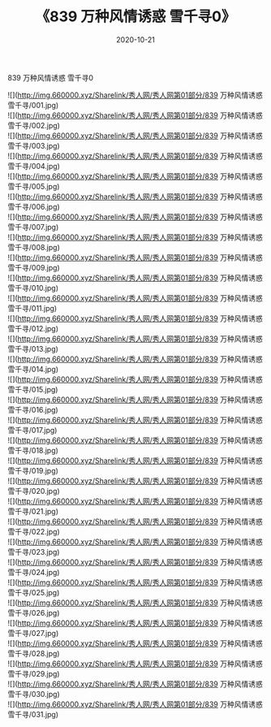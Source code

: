 ﻿---
layout: post
title:  《839 万种风情诱惑 雪千寻0》
date:   2020-10-21
img: http://img.660000.xyz/Sharelink/秀人网/秀人网第01部分/839 万种风情诱惑 雪千寻0/000.jpg
categories: [美女, 清纯, 唯美]
---

839 万种风情诱惑 雪千寻0

  ![](http://img.660000.xyz/Sharelink/秀人网/秀人网第01部分/839 万种风情诱惑 雪千寻/001.jpg) <br> ![](http://img.660000.xyz/Sharelink/秀人网/秀人网第01部分/839 万种风情诱惑 雪千寻/002.jpg) <br> ![](http://img.660000.xyz/Sharelink/秀人网/秀人网第01部分/839 万种风情诱惑 雪千寻/003.jpg) <br> ![](http://img.660000.xyz/Sharelink/秀人网/秀人网第01部分/839 万种风情诱惑 雪千寻/004.jpg) <br> ![](http://img.660000.xyz/Sharelink/秀人网/秀人网第01部分/839 万种风情诱惑 雪千寻/005.jpg) <br> ![](http://img.660000.xyz/Sharelink/秀人网/秀人网第01部分/839 万种风情诱惑 雪千寻/006.jpg) <br> ![](http://img.660000.xyz/Sharelink/秀人网/秀人网第01部分/839 万种风情诱惑 雪千寻/007.jpg) <br> ![](http://img.660000.xyz/Sharelink/秀人网/秀人网第01部分/839 万种风情诱惑 雪千寻/008.jpg) <br> ![](http://img.660000.xyz/Sharelink/秀人网/秀人网第01部分/839 万种风情诱惑 雪千寻/009.jpg) <br> ![](http://img.660000.xyz/Sharelink/秀人网/秀人网第01部分/839 万种风情诱惑 雪千寻/010.jpg) <br> ![](http://img.660000.xyz/Sharelink/秀人网/秀人网第01部分/839 万种风情诱惑 雪千寻/011.jpg) <br> ![](http://img.660000.xyz/Sharelink/秀人网/秀人网第01部分/839 万种风情诱惑 雪千寻/012.jpg) <br> ![](http://img.660000.xyz/Sharelink/秀人网/秀人网第01部分/839 万种风情诱惑 雪千寻/013.jpg) <br> ![](http://img.660000.xyz/Sharelink/秀人网/秀人网第01部分/839 万种风情诱惑 雪千寻/014.jpg) <br> ![](http://img.660000.xyz/Sharelink/秀人网/秀人网第01部分/839 万种风情诱惑 雪千寻/015.jpg) <br> ![](http://img.660000.xyz/Sharelink/秀人网/秀人网第01部分/839 万种风情诱惑 雪千寻/016.jpg) <br> ![](http://img.660000.xyz/Sharelink/秀人网/秀人网第01部分/839 万种风情诱惑 雪千寻/017.jpg) <br> ![](http://img.660000.xyz/Sharelink/秀人网/秀人网第01部分/839 万种风情诱惑 雪千寻/018.jpg) <br> ![](http://img.660000.xyz/Sharelink/秀人网/秀人网第01部分/839 万种风情诱惑 雪千寻/019.jpg) <br> ![](http://img.660000.xyz/Sharelink/秀人网/秀人网第01部分/839 万种风情诱惑 雪千寻/020.jpg) <br> ![](http://img.660000.xyz/Sharelink/秀人网/秀人网第01部分/839 万种风情诱惑 雪千寻/021.jpg) <br> ![](http://img.660000.xyz/Sharelink/秀人网/秀人网第01部分/839 万种风情诱惑 雪千寻/022.jpg) <br> ![](http://img.660000.xyz/Sharelink/秀人网/秀人网第01部分/839 万种风情诱惑 雪千寻/023.jpg) <br> ![](http://img.660000.xyz/Sharelink/秀人网/秀人网第01部分/839 万种风情诱惑 雪千寻/024.jpg) <br> ![](http://img.660000.xyz/Sharelink/秀人网/秀人网第01部分/839 万种风情诱惑 雪千寻/025.jpg) <br> ![](http://img.660000.xyz/Sharelink/秀人网/秀人网第01部分/839 万种风情诱惑 雪千寻/026.jpg) <br> ![](http://img.660000.xyz/Sharelink/秀人网/秀人网第01部分/839 万种风情诱惑 雪千寻/027.jpg) <br> ![](http://img.660000.xyz/Sharelink/秀人网/秀人网第01部分/839 万种风情诱惑 雪千寻/028.jpg) <br> ![](http://img.660000.xyz/Sharelink/秀人网/秀人网第01部分/839 万种风情诱惑 雪千寻/029.jpg) <br> ![](http://img.660000.xyz/Sharelink/秀人网/秀人网第01部分/839 万种风情诱惑 雪千寻/030.jpg) <br> ![](http://img.660000.xyz/Sharelink/秀人网/秀人网第01部分/839 万种风情诱惑 雪千寻/031.jpg) <br>